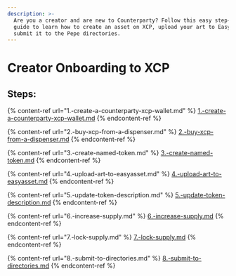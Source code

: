```yaml
---
description: >-
  Are you a creator and are new to Counterparty? Follow this easy step-by-step
  guide to learn how to create an asset on XCP, upload your art to EasyAsset and
  submit it to the Pepe directories.
---
```


# Creator Onboarding to XCP

## Steps:

{% content-ref url="1.-create-a-counterparty-xcp-wallet.md" %}
[1.-create-a-counterparty-xcp-wallet.md](1.-create-a-counterparty-xcp-wallet.md)
{% endcontent-ref %}

{% content-ref url="2.-buy-xcp-from-a-dispenser.md" %}
[2.-buy-xcp-from-a-dispenser.md](2.-buy-xcp-from-a-dispenser.md)
{% endcontent-ref %}

{% content-ref url="3.-create-named-token.md" %}
[3.-create-named-token.md](3.-create-named-token.md)
{% endcontent-ref %}

{% content-ref url="4.-upload-art-to-easyasset.md" %}
[4.-upload-art-to-easyasset.md](4.-upload-art-to-easyasset.md)
{% endcontent-ref %}

{% content-ref url="5.-update-token-description.md" %}
[5.-update-token-description.md](5.-update-token-description.md)
{% endcontent-ref %}

{% content-ref url="6.-increase-supply.md" %}
[6.-increase-supply.md](6.-increase-supply.md)
{% endcontent-ref %}

{% content-ref url="7.-lock-supply.md" %}
[7.-lock-supply.md](7.-lock-supply.md)
{% endcontent-ref %}

{% content-ref url="8.-submit-to-directories.md" %}
[8.-submit-to-directories.md](8.-submit-to-directories.md)
{% endcontent-ref %}

